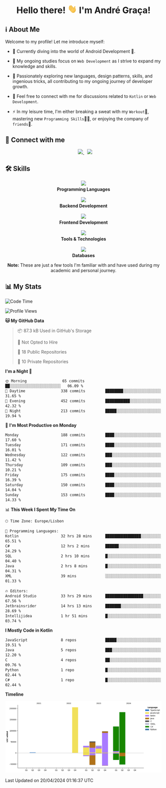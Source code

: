 <h1 align="center">Hello there! <img src="https://raw.githubusercontent.com/ABSphreak/ABSphreak/master/gifs/Hi.gif" width="30"> I'm André Graça!</h1>

## ℹ️ About Me

Welcome to my profile! Let me introduce myself:

- 🔭 Currently diving into the world of Android Development 📱.

- 🌱 My ongoing studies focus on `Web Development` as I strive to expand my knowledge and skills.
 
- 🚀 Passionately exploring new languages, design patterns, skills, and ingenious tricks, all contributing to my ongoing journey of developer growth.

- 💬 Feel free to connect with me for discussions related to `Kotlin` or `Web Development`.

- ⚡ In my leisure time, I'm either breaking a sweat with my `Workout`💪, mastering new `Programming Skills`👨‍💻, or enjoying the company of `friends`👥.

## 🤝 Connect with me

<p align="center">
  <a style="margin-left: 10px;" target="_blank" href="mailto:sindrome.gracinha@gmail.com">
    <img width="50px" src="https://play-lh.googleusercontent.com/KSuaRLiI_FlDP8cM4MzJ23ml3og5Hxb9AapaGTMZ2GgR103mvJ3AAnoOFz1yheeQBBI">
  </a>
  <a style="margin-left: 10px;" target="_blank" href="https://twitter.com/Andre_Graca3">
    <img src="https://skillicons.dev/icons?i=twitter">
  </a>
</p>

## 🛠️ Skills

<div align="center">
  <p align="center">
    <img src="https://skillicons.dev/icons?i=kotlin,java,js,ts,python,c&perline=6" /><br/>
    <b>Programming Languages</b><br/><br/>
    <img src="https://skillicons.dev/icons?i=spring,nodejs,express&perline=5" /><br/>
    <b>Backend Development</b><br/><br/>
    <img src="https://skillicons.dev/icons?i=react,nextjs,html,css,bootstrap,tailwind&perline=6" /><br/>
    <b>Frontend Development</b><br/><br/>
    <img src="https://skillicons.dev/icons?i=docker,linux,bash,git,github,androidstudio,jenkins,postman&perline=9" /><br/>
    <b>Tools & Technologies</b><br/><br/>
    <img src="https://skillicons.dev/icons?i=postgres,mongodb&perline=2" /><br/>
    <b>Databases</b>
  </p> 
  <p align="center"><b>Note:</b> These are just a few tools I'm familiar with and have used during my academic and personal journey.</p>
</div>

## 📊 My Stats

<!--START_SECTION:waka-->
![Code Time](http://img.shields.io/badge/Code%20Time-938%20hrs%2013%20mins-blue)

![Profile Views](http://img.shields.io/badge/Profile%20Views-0-blue)

**🐱 My GitHub Data** 

> 📦 87.3 kB Used in GitHub's Storage 
 > 
> 🚫 Not Opted to Hire
 > 
> 📜 18 Public Repositories 
 > 
> 🔑 10 Private Repositories 
 > 
**I'm a Night 🦉** 

```text
🌞 Morning                65 commits          ██░░░░░░░░░░░░░░░░░░░░░░░   06.09 % 
🌆 Daytime                338 commits         ████████░░░░░░░░░░░░░░░░░   31.65 % 
🌃 Evening                452 commits         ███████████░░░░░░░░░░░░░░   42.32 % 
🌙 Night                  213 commits         █████░░░░░░░░░░░░░░░░░░░░   19.94 % 
```
📅 **I'm Most Productive on Monday** 

```text
Monday                   188 commits         ████░░░░░░░░░░░░░░░░░░░░░   17.60 % 
Tuesday                  171 commits         ████░░░░░░░░░░░░░░░░░░░░░   16.01 % 
Wednesday                122 commits         ███░░░░░░░░░░░░░░░░░░░░░░   11.42 % 
Thursday                 109 commits         ███░░░░░░░░░░░░░░░░░░░░░░   10.21 % 
Friday                   175 commits         ████░░░░░░░░░░░░░░░░░░░░░   16.39 % 
Saturday                 150 commits         ████░░░░░░░░░░░░░░░░░░░░░   14.04 % 
Sunday                   153 commits         ████░░░░░░░░░░░░░░░░░░░░░   14.33 % 
```


📊 **This Week I Spent My Time On** 

```text
🕑︎ Time Zone: Europe/Lisbon

💬 Programming Languages: 
Kotlin                   32 hrs 28 mins      ████████████████░░░░░░░░░   65.51 % 
C#                       12 hrs 2 mins       ██████░░░░░░░░░░░░░░░░░░░   24.29 % 
SQL                      2 hrs 10 mins       █░░░░░░░░░░░░░░░░░░░░░░░░   04.40 % 
Java                     2 hrs 8 mins        █░░░░░░░░░░░░░░░░░░░░░░░░   04.31 % 
XML                      39 mins             ░░░░░░░░░░░░░░░░░░░░░░░░░   01.33 % 

🔥 Editors: 
Android Studio           33 hrs 29 mins      █████████████████░░░░░░░░   67.56 % 
Jetbrainsrider           14 hrs 13 mins      ███████░░░░░░░░░░░░░░░░░░   28.69 % 
Intellijidea             1 hr 51 mins        █░░░░░░░░░░░░░░░░░░░░░░░░   03.74 % 
```

**I Mostly Code in Kotlin** 

```text
JavaScript               8 repos             █████░░░░░░░░░░░░░░░░░░░░   19.51 % 
Java                     5 repos             ███░░░░░░░░░░░░░░░░░░░░░░   12.20 % 
C                        4 repos             ██░░░░░░░░░░░░░░░░░░░░░░░   09.76 % 
Python                   1 repo              █░░░░░░░░░░░░░░░░░░░░░░░░   02.44 % 
C#                       1 repo              █░░░░░░░░░░░░░░░░░░░░░░░░   02.44 % 
```



**Timeline**

![Lines of Code chart](https://raw.githubusercontent.com/AndreGraca3/AndreGraca3/main/assets/bar_graph.png)


 Last Updated on 20/04/2024 01:16:37 UTC
<!--END_SECTION:waka-->
